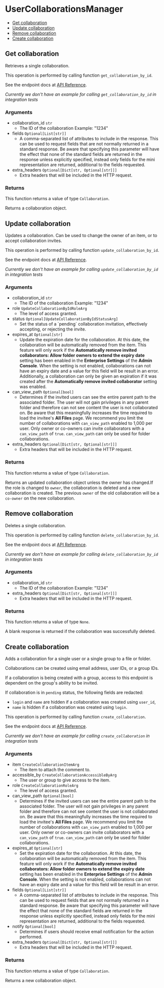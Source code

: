 # UserCollaborationsManager

- [Get collaboration](#get-collaboration)
- [Update collaboration](#update-collaboration)
- [Remove collaboration](#remove-collaboration)
- [Create collaboration](#create-collaboration)

## Get collaboration

Retrieves a single collaboration.

This operation is performed by calling function `get_collaboration_by_id`.

See the endpoint docs at
[API Reference](https://developer.box.com/reference/get-collaborations-id/).

_Currently we don't have an example for calling `get_collaboration_by_id` in integration tests_

### Arguments

- collaboration_id `str`
  - The ID of the collaboration Example: "1234"
- fields `Optional[List[str]]`
  - A comma-separated list of attributes to include in the response. This can be used to request fields that are not normally returned in a standard response. Be aware that specifying this parameter will have the effect that none of the standard fields are returned in the response unless explicitly specified, instead only fields for the mini representation are returned, additional to the fields requested.
- extra_headers `Optional[Dict[str, Optional[str]]]`
  - Extra headers that will be included in the HTTP request.

### Returns

This function returns a value of type `Collaboration`.

Returns a collaboration object.

## Update collaboration

Updates a collaboration.
Can be used to change the owner of an item, or to
accept collaboration invites.

This operation is performed by calling function `update_collaboration_by_id`.

See the endpoint docs at
[API Reference](https://developer.box.com/reference/put-collaborations-id/).

_Currently we don't have an example for calling `update_collaboration_by_id` in integration tests_

### Arguments

- collaboration_id `str`
  - The ID of the collaboration Example: "1234"
- role `UpdateCollaborationByIdRoleArg`
  - The level of access granted.
- status `Optional[UpdateCollaborationByIdStatusArg]`
  - <!--alex ignore reject--> Set the status of a `pending` collaboration invitation, effectively accepting, or rejecting the invite.
- expires_at `Optional[str]`
  - Update the expiration date for the collaboration. At this date, the collaboration will be automatically removed from the item. This feature will only work if the **Automatically remove invited collaborators: Allow folder owners to extend the expiry date** setting has been enabled in the **Enterprise Settings** of the **Admin Console**. When the setting is not enabled, collaborations can not have an expiry date and a value for this field will be result in an error. Additionally, a collaboration can only be given an expiration if it was created after the **Automatically remove invited collaborator** setting was enabled.
- can_view_path `Optional[bool]`
  - Determines if the invited users can see the entire parent path to the associated folder. The user will not gain privileges in any parent folder and therefore can not see content the user is not collaborated on. Be aware that this meaningfully increases the time required to load the invitee's **All Files** page. We recommend you limit the number of collaborations with `can_view_path` enabled to 1,000 per user. Only owner or co-owners can invite collaborators with a `can_view_path` of `true`. `can_view_path` can only be used for folder collaborations.
- extra_headers `Optional[Dict[str, Optional[str]]]`
  - Extra headers that will be included in the HTTP request.

### Returns

This function returns a value of type `Collaboration`.

Returns an updated collaboration object unless the owner has changed.If the role is changed to `owner`, the collaboration is deleted
and a new collaboration is created. The previous `owner` of
the old collaboration will be a `co-owner` on the new collaboration.

## Remove collaboration

Deletes a single collaboration.

This operation is performed by calling function `delete_collaboration_by_id`.

See the endpoint docs at
[API Reference](https://developer.box.com/reference/delete-collaborations-id/).

_Currently we don't have an example for calling `delete_collaboration_by_id` in integration tests_

### Arguments

- collaboration_id `str`
  - The ID of the collaboration Example: "1234"
- extra_headers `Optional[Dict[str, Optional[str]]]`
  - Extra headers that will be included in the HTTP request.

### Returns

This function returns a value of type `None`.

A blank response is returned if the collaboration was
successfully deleted.

## Create collaboration

Adds a collaboration for a single user or a single group to a file
or folder.

Collaborations can be created using email address, user IDs, or a
group IDs.

If a collaboration is being created with a group, access to
this endpoint is dependent on the group's ability to be invited.

If collaboration is in `pending` status, the following fields
are redacted:

- `login` and `name` are hidden if a collaboration was created
  using `user_id`,
- `name` is hidden if a collaboration was created using `login`.

This operation is performed by calling function `create_collaboration`.

See the endpoint docs at
[API Reference](https://developer.box.com/reference/post-collaborations/).

_Currently we don't have an example for calling `create_collaboration` in integration tests_

### Arguments

- item `CreateCollaborationItemArg`
  - The item to attach the comment to.
- accessible_by `CreateCollaborationAccessibleByArg`
  - The user or group to give access to the item.
- role `CreateCollaborationRoleArg`
  - The level of access granted.
- can_view_path `Optional[bool]`
  - Determines if the invited users can see the entire parent path to the associated folder. The user will not gain privileges in any parent folder and therefore can not see content the user is not collaborated on. Be aware that this meaningfully increases the time required to load the invitee's **All Files** page. We recommend you limit the number of collaborations with `can_view_path` enabled to 1,000 per user. Only owner or co-owners can invite collaborators with a `can_view_path` of `true`. `can_view_path` can only be used for folder collaborations.
- expires_at `Optional[str]`
  - Set the expiration date for the collaboration. At this date, the collaboration will be automatically removed from the item. This feature will only work if the **Automatically remove invited collaborators: Allow folder owners to extend the expiry date** setting has been enabled in the **Enterprise Settings** of the **Admin Console**. When the setting is not enabled, collaborations can not have an expiry date and a value for this field will be result in an error.
- fields `Optional[List[str]]`
  - A comma-separated list of attributes to include in the response. This can be used to request fields that are not normally returned in a standard response. Be aware that specifying this parameter will have the effect that none of the standard fields are returned in the response unless explicitly specified, instead only fields for the mini representation are returned, additional to the fields requested.
- notify `Optional[bool]`
  - Determines if users should receive email notification for the action performed.
- extra_headers `Optional[Dict[str, Optional[str]]]`
  - Extra headers that will be included in the HTTP request.

### Returns

This function returns a value of type `Collaboration`.

Returns a new collaboration object.
